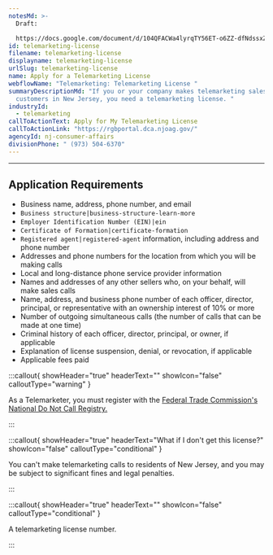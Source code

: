 ```yaml
---
notesMd: >-
  Draft:

  https://docs.google.com/document/d/104QFACWa4lyrqTY56ET-o6ZZ-dfNdssxZ0tdEF8c52E/edit
id: telemarketing-license
filename: telemarketing-license
displayname: telemarketing-license
urlSlug: telemarketing-license
name: Apply for a Telemarketing License
webflowName: "Telemarketing: Telemarketing License "
summaryDescriptionMd: "If you or your company makes telemarketing sales calls to
  customers in New Jersey, you need a telemarketing license. "
industryId:
  - telemarketing
callToActionText: Apply for My Telemarketing License
callToActionLink: "https://rgbportal.dca.njoag.gov/"
agencyId: nj-consumer-affairs
divisionPhone: " (973) 504-6370"
---
```


---

## Application Requirements

- Business name, address, phone number, and email
- `Business structure|business-structure-learn-more`
- `Employer Identification Number (EIN)|ein`
- `Certificate of Formation|certificate-formation`
- `Registered agent|registered-agent` information, including address and phone number
- Addresses and phone numbers for the location from which you will be making calls
- Local and long-distance phone service provider information
- Names and addresses of any other sellers who, on your behalf, will make sales calls
- Name, address, and business phone number of each officer, director, principal, or representative with an ownership interest of 10% or more
- Number of outgoing simultaneous calls (the number of calls that can be made at one time)
- Criminal history of each officer, director, principal, or owner, if applicable
- Explanation of license suspension, denial, or revocation, if applicable
- Applicable fees paid

:::callout{ showHeader="true" headerText="" showIcon="false" calloutType="warning" }

As a Telemarketer, you must register with the [Federal Trade Commission's National Do Not Call Registry.](https://telemarketing.donotcall.gov/)

:::

:::callout{ showHeader="true" headerText="What if I don't get this license?" showIcon="false" calloutType="conditional" }

You can't make telemarketing calls to residents of New Jersey, and you may be subject to significant fines and legal penalties.

:::

:::callout{ showHeader="true" headerText="" showIcon="false" calloutType="conditional" }

A telemarketing license number.

:::

